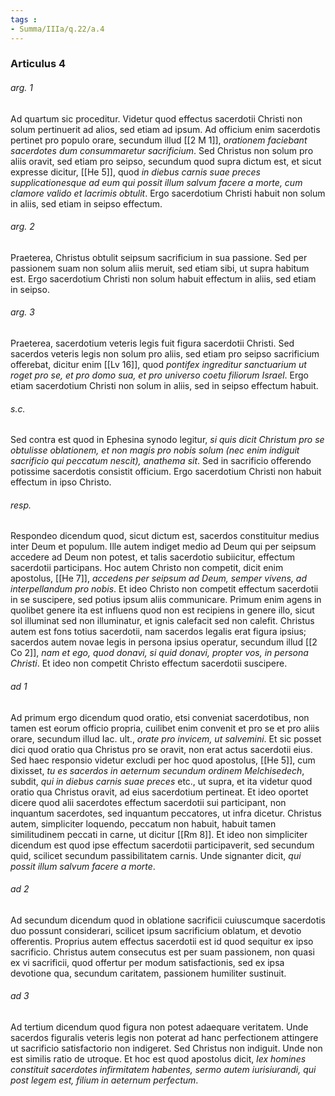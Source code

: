 ```yaml
---
tags : 
- Summa/IIIa/q.22/a.4
---
```


### Articulus 4

###### arg. 1
Ad quartum sic proceditur. Videtur quod effectus sacerdotii Christi non solum pertinuerit ad alios, sed etiam ad ipsum. Ad officium enim sacerdotis pertinet pro populo orare, secundum illud [[2 M 1]], *orationem faciebant sacerdotes dum consummaretur sacrificium*. Sed Christus non solum pro aliis oravit, sed etiam pro seipso, secundum quod supra dictum est, et sicut expresse dicitur, [[He 5]], quod *in diebus carnis suae preces supplicationesque ad eum qui possit illum salvum facere a morte, cum clamore valido et lacrimis obtulit*. Ergo sacerdotium Christi habuit non solum in aliis, sed etiam in seipso effectum.

###### arg. 2
Praeterea, Christus obtulit seipsum sacrificium in sua passione. Sed per passionem suam non solum aliis meruit, sed etiam sibi, ut supra habitum est. Ergo sacerdotium Christi non solum habuit effectum in aliis, sed etiam in seipso.

###### arg. 3
Praeterea, sacerdotium veteris legis fuit figura sacerdotii Christi. Sed sacerdos veteris legis non solum pro aliis, sed etiam pro seipso sacrificium offerebat, dicitur enim [[Lv 16]], quod *pontifex ingreditur sanctuarium ut roget pro se, et pro domo sua, et pro universo coetu filiorum Israel*. Ergo etiam sacerdotium Christi non solum in aliis, sed in seipso effectum habuit.

###### s.c.
Sed contra est quod in Ephesina synodo legitur, *si quis dicit Christum pro se obtulisse oblationem, et non magis pro nobis solum (nec enim indiguit sacrificio qui peccatum nescit), anathema sit*. Sed in sacrificio offerendo potissime sacerdotis consistit officium. Ergo sacerdotium Christi non habuit effectum in ipso Christo.

###### resp.
Respondeo dicendum quod, sicut dictum est, sacerdos constituitur medius inter Deum et populum. Ille autem indiget medio ad Deum qui per seipsum accedere ad Deum non potest, et talis sacerdotio subiicitur, effectum sacerdotii participans. Hoc autem Christo non competit, dicit enim apostolus, [[He 7]], *accedens per seipsum ad Deum, semper vivens, ad interpellandum pro nobis*. Et ideo Christo non competit effectum sacerdotii in se suscipere, sed potius ipsum aliis communicare. Primum enim agens in quolibet genere ita est influens quod non est recipiens in genere illo, sicut sol illuminat sed non illuminatur, et ignis calefacit sed non calefit. Christus autem est fons totius sacerdotii, nam sacerdos legalis erat figura ipsius; sacerdos autem novae legis in persona ipsius operatur, secundum illud [[2 Co 2]], *nam et ego, quod donavi, si quid donavi, propter vos, in persona Christi*. Et ideo non competit Christo effectum sacerdotii suscipere.

###### ad 1
Ad primum ergo dicendum quod oratio, etsi conveniat sacerdotibus, non tamen est eorum officio propria, cuilibet enim convenit et pro se et pro aliis orare, secundum illud Iac. ult., *orate pro invicem, ut salvemini*. Et sic posset dici quod oratio qua Christus pro se oravit, non erat actus sacerdotii eius. Sed haec responsio videtur excludi per hoc quod apostolus, [[He 5]], cum dixisset, *tu es sacerdos in aeternum secundum ordinem Melchisedech*, subdit, *qui in diebus carnis suae preces* etc., ut supra, et ita videtur quod oratio qua Christus oravit, ad eius sacerdotium pertineat. Et ideo oportet dicere quod alii sacerdotes effectum sacerdotii sui participant, non inquantum sacerdotes, sed inquantum peccatores, ut infra dicetur. Christus autem, simpliciter loquendo, peccatum non habuit, habuit tamen similitudinem peccati in carne, ut dicitur [[Rm 8]]. Et ideo non simpliciter dicendum est quod ipse effectum sacerdotii participaverit, sed secundum quid, scilicet secundum passibilitatem carnis. Unde signanter dicit, *qui possit illum salvum facere a morte*.

###### ad 2
Ad secundum dicendum quod in oblatione sacrificii cuiuscumque sacerdotis duo possunt considerari, scilicet ipsum sacrificium oblatum, et devotio offerentis. Proprius autem effectus sacerdotii est id quod sequitur ex ipso sacrificio. Christus autem consecutus est per suam passionem, non quasi ex vi sacrificii, quod offertur per modum satisfactionis, sed ex ipsa devotione qua, secundum caritatem, passionem humiliter sustinuit.

###### ad 3
Ad tertium dicendum quod figura non potest adaequare veritatem. Unde sacerdos figuralis veteris legis non poterat ad hanc perfectionem attingere ut sacrificio satisfactorio non indigeret. Sed Christus non indiguit. Unde non est similis ratio de utroque. Et hoc est quod apostolus dicit, *lex homines constituit sacerdotes infirmitatem habentes, sermo autem iurisiurandi, qui post legem est, filium in aeternum perfectum*.

